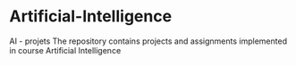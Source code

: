 # Artificial-Intelligence
AI - projets
The repository contains projects and assignments implemented in course Artificial Intelligence

